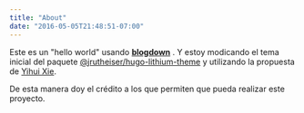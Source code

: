 ```yaml
---
title: "About"
date: "2016-05-05T21:48:51-07:00"
---
```


Este es un "hello world" usando  [**blogdown**](https://github.com/rstudio/blogdown) . Y estoy modicando el tema inicial del paquete [@jrutheiser/hugo-lithium-theme](https://github.com/jrutheiser/hugo-lithium-theme)
y utilizando la propuesta de   [Yihui Xie](https://github.com/yihui/hugo-lithium-theme).

De esta manera doy el crédito a los que permiten que pueda realizar este proyecto.
